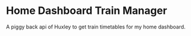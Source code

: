 # Home Dashboard Train Manager
A piggy back api of Huxley to get train timetables for my home dashboard.
